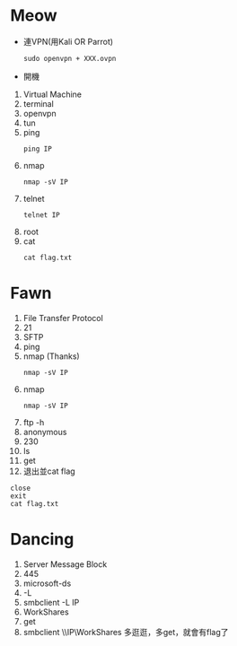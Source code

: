 # Meow

+  連VPN(用Kali OR Parrot)
   ```
   sudo openvpn + XXX.ovpn
   ```
+  開機
1. Virtual Machine
2. terminal
3. openvpn
4. tun
5. ping
   ```
   ping IP
   ```
6. nmap
   ```
   nmap -sV IP 
   ```
7. telnet
   ```
   telnet IP
   ```
8. root
9. cat
   ```
   cat flag.txt
   ```

# Fawn
1. File Transfer Protocol
2. 21
3. SFTP
4. ping
5. nmap (Thanks)
   ```
   nmap -sV IP 
   ```
6. nmap
   ```
   nmap -sV IP 
   ```
7. ftp -h
8. anonymous
9.  230
10. ls
11. get
12. 退出並cat flag
   ```
   close
   exit
   cat flag.txt
   ```

# Dancing
1. Server Message Block
2. 445
3. microsoft-ds
4. -L
5. smbclient -L IP
6. WorkShares
7. get
8. smbclient \\\\IP\\WorkShares
   多逛逛，多get，就會有flag了


